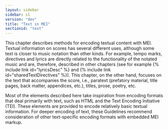 ```yaml
---
layout: sidebar
sidebar: s1
version: "dev"
title: "Text in MEI"
sectionid: "text"
---
```


This chapter describes methods for encoding textual content with MEI. Textual information on scores has several different uses, although some text is closer to music notation than other kinds. For example, tempo marks, directives and lyrics are directly related to the functionality of the notated music and are, therefore, described in other chapters (see for example {% include link id="lyricsDesc" %} and {% include link id="sharedTextDirectives" %}). This chapter, on the other hand, focuses on the text that accompanies the score, i.e., paratext (prefatory material, title pages, back matter, appendices, etc.), titles, prose, poetry, etc.

Most of the elements described here take inspiration from encoding formats that deal primarily with text, such as HTML and the Text Encoding Initiative (TEI). These elements are provided to encode relatively basic textual information. For deeper encoding of text, these Guidelines recommend consideration of other text-specific encoding formats with embedded MEI markup.
